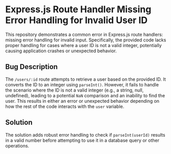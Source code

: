 # Express.js Route Handler Missing Error Handling for Invalid User ID

This repository demonstrates a common error in Express.js route handlers:  missing error handling for invalid input.  Specifically, the provided code lacks proper handling for cases where a user ID is not a valid integer, potentially causing application crashes or unexpected behavior.

## Bug Description

The `/users/:id` route attempts to retrieve a user based on the provided ID. It converts the ID to an integer using `parseInt()`.  However, it fails to handle the scenario where the ID is not a valid integer (e.g., a string, null, undefined), leading to a potential `NaN` comparison and an inability to find the user. This results in either an error or unexpected behavior depending on how the rest of the code interacts with the `user` variable. 

## Solution

The solution adds robust error handling to check if `parseInt(userId)` results in a valid number before attempting to use it in a database query or other operations.